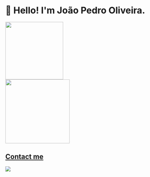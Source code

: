 # 👋 Hello! I'm João Pedro Oliveira.

<div>
<a href="https://github.com/torrescf">
<img loading="lazy" height="180em" src="https://github-readme-stats.vercel.app/api/top-langs/?username=torrescf&layout=compact&langs_count=7&theme=dark"/>
</div>
   
<img loading="lazy" height="200em" src="https://github-readme-stats.vercel.app/api?username=torrescf&show_icons=true&theme=dracula&include_all_commits=true&count_private=true"/>
</div>


   ## Contact me

<a href="https://www.linkedin.com/in/joaopedrooliveiradejesusmachado/" target="_blank"><img loading="lazy" src="https://img.shields.io/badge/-LinkedIn-%230077B5?style=for-the-badge&logo=linkedin&logoColor=white" target="_blank"></a>   
</div>


